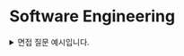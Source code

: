 # Software Engineering

<details>
  <summary>면접 질문 예시입니다.</summary>

> 답변 예시입니다. 형태는 필요에 따라 자유롭게 수정해도 될 것 같습니다.

</details>
